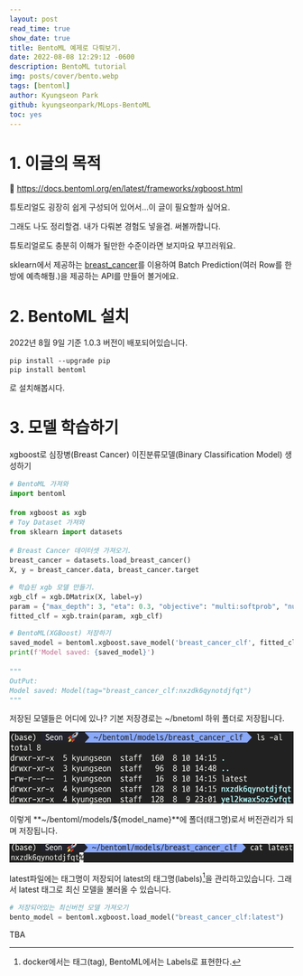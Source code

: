 ```yaml
---
layout: post
read_time: true
show_date: true
title: BentoML 예제로 다뤄보기.
date: 2022-08-08 12:29:12 -0600
description: BentoML tutorial
img: posts/cover/bento.webp
tags: [bentoml]
author: Kyungseon Park
github: kyungseonpark/MLops-BentoML
toc: yes
---
```


# 1. 이글의 목적

🔗  <a href="https://docs.bentoml.org/en/latest/frameworks/xgboost.html">https://docs.bentoml.org/en/latest/frameworks/xgboost.html</a>

튜토리얼도 굉장히 쉽게 구성되어 있어서...이 글이 필요할까 싶어요.

그래도 나도 정리할겸. 내가 다뤄본 경험도 넣을겸. 써볼까합니다.

튜토리얼로도 충분히 이해가 될만한 수준이라면 보지마요 부끄러워요.

sklearn에서 제공하는 <a href="https://scikit-learn.org/stable/modules/generated/sklearn.datasets.load_breast_cancer.html#sklearn.datasets.load_breast_cancer">breast_cancer</a>를 이용하여 Batch Prediction(여러 Row를 한방에 예측해줭.)을 제공하는 API를 만들어 볼거에요.



# 2. BentoML 설치

2022년 8월 9일 기준 1.0.3 버전이 배포되어있습니다.

```shell
pip install --upgrade pip
pip install bentoml
```

로 설치해봅시다.



# 3. 모델 학습하기

xgboost로 심장병(Breast Cancer) 이진분류모델(Binary Classification Model) 생성하기

```python
# BentoML 가져와
import bentoml

from xgboost as xgb
# Toy Dataset 가져와
from sklearn import datasets

# Breast Cancer 데이터셋 가져오기.
breast_cancer = datasets.load_breast_cancer()
X, y = breast_cancer.data, breast_cancer.target
```

```python
# 학습된 xgb 모델 만들기.
xgb_clf = xgb.DMatrix(X, label=y)
param = {"max_depth": 3, "eta": 0.3, "objective": "multi:softprob", "num_class": 2}
fitted_clf = xgb.train(param, xgb_clf)
```

```python
# BentoML(XGBoost) 저장하기
saved_model = bentoml.xgboost.save_model('breast_cancer_clf', fitted_clf)
print(f'Model saved: {saved_model}')

"""
OutPut:
Model saved: Model(tag="breast_cancer_clf:nxzdk6qynotdjfqt")
"""
```

저장된 모델들은 어디에 있나? 기본 저장경로는 ~/bnetoml 하위 폴더로 저장됩니다.

<img src="../assets/img/posts/2022-08-09-start-to-bentoml/image-20220810145022809.png" alt="image-20220810145022809" style="zoom:80%;" />

이렇게 **~/bentoml/models/${model_name}**에 폴더(태그명)로서 버전관리가 되며 저장됩니다.

![image-20220810145226175](../assets/img/posts/2022-08-09-start-to-bentoml/image-20220810145226175.png)

latest파일에는 태그명이 저장되어 latest의 태그명(labels)[^1]을 관리하고있습니다. 그래서 latest 태그로 최신 모델을 불러올 수 있습니다.

```python
# 저장되어있는 최신버전 모델 가져오기
bento_model = bentoml.xgboost.load_model("breast_cancer_clf:latest")
```



TBA

[^1]: docker에서는 태그(tag), BentoML에서는 Labels로 표현한다. 
